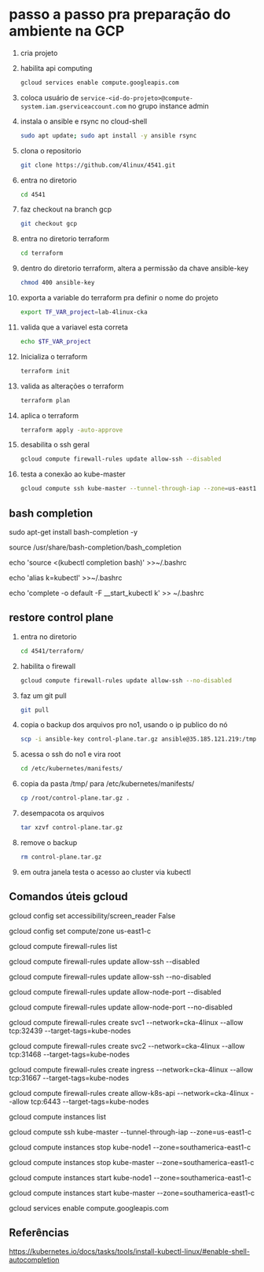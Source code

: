 # passo a passo pra preparação do ambiente na GCP

1. cria projeto

1. habilita api computing

    ```sh
    gcloud services enable compute.googleapis.com
    ```

1. coloca usuário de `service-<id-do-projeto>@compute-system.iam.gserviceaccount.com` no grupo instance admin

1. instala o ansible e rsync no cloud-shell

    ```sh
    sudo apt update; sudo apt install -y ansible rsync
    ```

1. clona o repositorio

    ```sh
    git clone https://github.com/4linux/4541.git
    ```

1. entra no diretorio

    ```sh
    cd 4541
    ```

1. faz checkout na branch gcp

    ```sh
    git checkout gcp
    ```

1. entra no diretorio terraform

    ```sh
    cd terraform
    ```

1. dentro do diretorio terraform, altera a permissão da chave ansible-key

    ```sh
    chmod 400 ansible-key
    ```

1. exporta a variable do terraform pra definir o nome do projeto

    ```sh
    export TF_VAR_project=lab-4linux-cka
    ```

1. valida que a variavel esta correta

    ```sh
    echo $TF_VAR_project
    ```

1. Inicializa o terraform

    ```sh
    terraform init
    ```


1. valida as alterações o terraform

    ```sh
    terraform plan
    ```

1. aplica o terraform

    ```sh
    terraform apply -auto-approve

    ```

1. desabilita o ssh geral

    ```sh
    gcloud compute firewall-rules update allow-ssh --disabled

    ```

1. testa a conexão ao kube-master

    ```sh
    gcloud compute ssh kube-master --tunnel-through-iap --zone=us-east1-c

    ```

## bash completion

sudo apt-get install bash-completion -y

source /usr/share/bash-completion/bash_completion

echo 'source <(kubectl completion bash)' >>~/.bashrc

echo 'alias k=kubectl' >>~/.bashrc

echo 'complete -o default -F __start_kubectl k' >> ~/.bashrc

## restore control plane

1. entra no diretorio

    ```sh
    cd 4541/terraform/
    ```

1. habilita o firewall

    ```sh
    gcloud compute firewall-rules update allow-ssh --no-disabled
    ```

1. faz um git pull

    ```sh
    git pull
    ```

1. copia o backup dos arquivos pro no1, usando o ip publico do nó

    ```sh
    scp -i ansible-key control-plane.tar.gz ansible@35.185.121.219:/tmp/
    ```

1. acessa o ssh do no1 e vira root

    ```sh
    cd /etc/kubernetes/manifests/
    ```

1. copia da pasta /tmp/ para /etc/kubernetes/manifests/

    ```sh
    cp /root/control-plane.tar.gz .
    ```

1. desempacota os arquivos

    ```sh
    tar xzvf control-plane.tar.gz
    ```

1. remove o backup

    ```sh
    rm control-plane.tar.gz
    ```

1. em outra janela testa o acesso ao cluster via kubectl

## Comandos úteis gcloud

gcloud config set accessibility/screen_reader False

gcloud config set compute/zone us-east1-c

gcloud compute firewall-rules list

gcloud compute firewall-rules update allow-ssh --disabled

gcloud compute firewall-rules update allow-ssh --no-disabled

gcloud compute firewall-rules update allow-node-port --disabled

gcloud compute firewall-rules update allow-node-port --no-disabled

gcloud compute firewall-rules create svc1 --network=cka-4linux --allow tcp:32439 --target-tags=kube-nodes

gcloud compute firewall-rules create svc2 --network=cka-4linux --allow tcp:31468 --target-tags=kube-nodes

gcloud compute firewall-rules create ingress --network=cka-4linux --allow tcp:31667 --target-tags=kube-nodes

gcloud compute firewall-rules create allow-k8s-api --network=cka-4linux --allow tcp:6443 --target-tags=kube-nodes

gcloud compute instances list

gcloud compute ssh kube-master --tunnel-through-iap --zone=us-east1-c

gcloud compute instances stop kube-node1 --zone=southamerica-east1-c

gcloud compute instances stop kube-master --zone=southamerica-east1-c

gcloud compute instances start kube-node1 --zone=southamerica-east1-c

gcloud compute instances start kube-master --zone=southamerica-east1-c 

gcloud services enable compute.googleapis.com

## Referências

https://kubernetes.io/docs/tasks/tools/install-kubectl-linux/#enable-shell-autocompletion